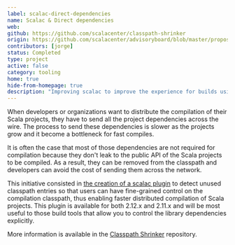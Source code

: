 ```yaml
---
label: scalac-direct-dependencies
name: Scalac & Direct dependencies
web:
github: https://github.com/scalacenter/classpath-shrinker
origin: https://github.com/scalacenter/advisoryboard/blob/master/proposals/009-improve-direct-dependency-experience.md
contributors: [jorge]
status: Completed
type: project
active: false
category: tooling
home: true
hide-from-homepage: true
description: "Improving scalac to improve the experience for builds using direct dependencies."
---
```


When developers or organizations want to distribute the compilation of their Scala projects, they have to send all the project dependencies across the wire.
The process to send these dependencies is slower as the projects grow and it become a bottleneck for fast compiles.

It is often the case that most of those dependencies are not required for compilation because they don't leak to the public API of the Scala projects to be compiled.
As a result, they can be removed from the classpath and developers can avoid the cost of sending them across the network.

This initiative consisted in [the creation of a scalac plugin](https://github.com/scalacenter/classpath-shrinker) to detect unused classpath entries so that users can have fine-grained control on the compilation classpath, thus enabling faster distributed compilation of Scala projects.
This plugin is available for both 2.12.x and 2.11.x and will be most useful to those build tools that allow you to control the library dependencies explicitly.

More information is available in the [Classpath Shrinker](https://github.com/scalacenter/classpath-shrinker) repository.
